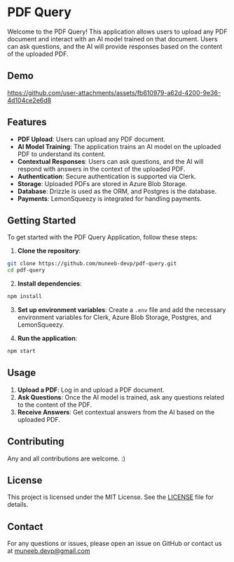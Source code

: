 # PDF Query

Welcome to the PDF Query! This application allows users to upload any PDF document and interact with an AI model trained on that document. Users can ask questions, and the AI will provide responses based on the content of the uploaded PDF.

## Demo


https://github.com/user-attachments/assets/fb610979-a62d-4200-9e36-4d104ce2e6d8


## Features

- **PDF Upload**: Users can upload any PDF document.
- **AI Model Training**: The application trains an AI model on the uploaded PDF to understand its content.
- **Contextual Responses**: Users can ask questions, and the AI will respond with answers in the context of the uploaded PDF.
- **Authentication**: Secure authentication is supported via Clerk.
- **Storage**: Uploaded PDFs are stored in Azure Blob Storage.
- **Database**: Drizzle is used as the ORM, and Postgres is the database.
- **Payments**: LemonSqueezy is integrated for handling payments.

## Getting Started

To get started with the PDF Query Application, follow these steps:

1. **Clone the repository**:

```sh
git clone https://github.com/muneeb-devp/pdf-query.git
cd pdf-query
```

2. **Install dependencies**:

```sh
npm install
```

3. **Set up environment variables**:
   Create a `.env` file and add the necessary environment variables for Clerk, Azure Blob Storage, Postgres, and LemonSqueezy.

4. **Run the application**:

```sh
npm start
```

## Usage

1. **Upload a PDF**: Log in and upload a PDF document.
2. **Ask Questions**: Once the AI model is trained, ask any questions related to the content of the PDF.
3. **Receive Answers**: Get contextual answers from the AI based on the uploaded PDF.

## Contributing

Any and all contributions are welcome. :)

## License

This project is licensed under the MIT License. See the [LICENSE](LICENSE) file for details.

## Contact

For any questions or issues, please open an issue on GitHub or contact us at muneeb.devp@gmail.com
